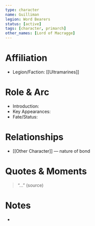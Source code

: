 ```yaml
---
type: character
name: Guilliman
legion: Word Bearers
status: [active]
tags: [character, primarch]
other_names: [Lord of Macragge]
---
```

# Affiliation
- Legion/Faction: [[Ultramarines]]

# Role & Arc
- Introduction:  
- Key Appearances:  
- Fate/Status:  

# Relationships
- [[Other Character]] — nature of bond

# Quotes & Moments
> “...” (source)

# Notes
-
